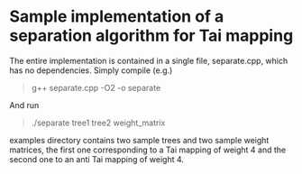 # Sample implementation of a separation algorithm for Tai mapping

The entire implementation is contained in a single file, separate.cpp, which has no dependencies. Simply compile (e.g.)

> g++ separate.cpp -O2 -o separate

And run

> ./separate tree1 tree2 weight_matrix

examples directory contains two sample trees and two sample weight matrices, the first one corresponding to a Tai mapping of weight 4 and the second one to an anti Tai mapping of weight 4.
